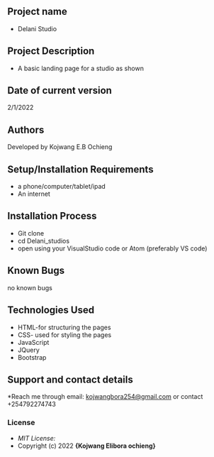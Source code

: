 ## Project name
- Delani Studio
## Project Description
- A basic landing page for a studio as shown
 
## Date of current version
2/1/2022
 
## Authors
Developed by Kojwang E.B Ochieng
## Setup/Installation Requirements
* a phone/computer/tablet/ipad
* An internet
## Installation Process
* Git clone
* cd Delani_studios
* open using your VisualStudio code or Atom (preferably VS code)
## Known Bugs
no known bugs
## Technologies Used
 * HTML-for structuring the pages
 * CSS- used for styling the pages
 * JavaScript
 * JQuery
 * Bootstrap
## Support and contact details
*Reach me through email: kojwangbora254@gmail.com or contact +254792274743
### License
* *MIT License:*
* Copyright (c) 2022 **{Kojwang Elibora ochieng}**
